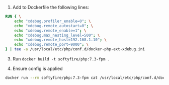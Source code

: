 1. Add to Dockerfile the following lines:

```Dockerfile
RUN { \
    echo "xdebug.profiler_enable=0"; \
    echo "xdebug.remote_autostart=0"; \
    echo "xdebug.remote_enable=1"; \
    echo "xdebug.max_nesting_level=500"; \
    echo "xdebug.remote_host=192.168.1.10"; \
    echo "xdebug.remote_port=9000"; \
} | tee -a /usr/local/etc/php/conf.d/docker-php-ext-xdebug.ini
```

3. Run `docker build -t softyfire/php:7.3-fpm .`

4. Ensure config is applied

```bash
docker run --rm softyfire/php:7.3-fpm cat /usr/local/etc/php/conf.d/docker-php-ext-xdebug.ini
```
